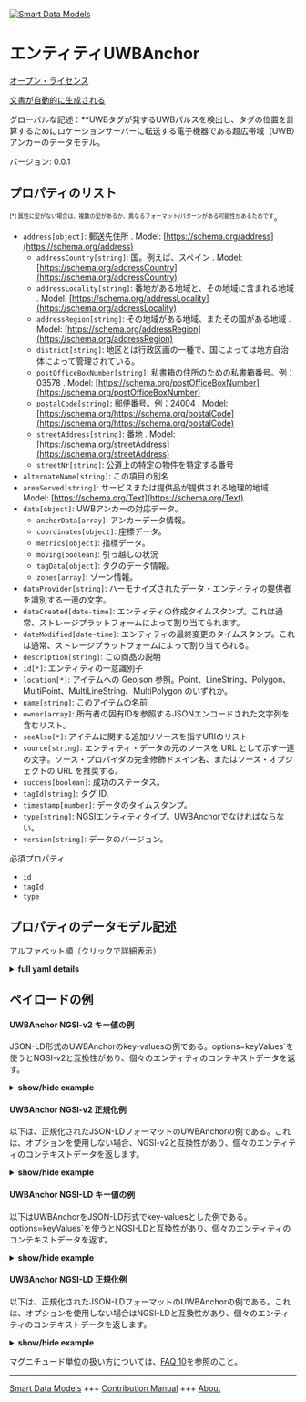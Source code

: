 <!-- 10-Header -->  
[![Smart Data Models](https://smartdatamodels.org/wp-content/uploads/2022/01/SmartDataModels_logo.png "Logo")](https://smartdatamodels.org)  
エンティティUWBAnchor  
===============<!-- /10-Header -->  
<!-- 15-License -->  
[オープン・ライセンス](https://github.com/smart-data-models//dataModel.Device/blob/master/UWBAnchor/LICENSE.md)  
[文書が自動的に生成される](https://docs.google.com/presentation/d/e/2PACX-1vTs-Ng5dIAwkg91oTTUdt8ua7woBXhPnwavZ0FxgR8BsAI_Ek3C5q97Nd94HS8KhP-r_quD4H0fgyt3/pub?start=false&loop=false&delayms=3000#slide=id.gb715ace035_0_60)  
<!-- /15-License -->  
<!-- 20-Description -->  
グローバルな記述：**UWBタグが発するUWBパルスを検出し、タグの位置を計算するためにロケーションサーバーに転送する電子機器である超広帯域（UWB）アンカーのデータモデル。  
バージョン: 0.0.1  
<!-- /20-Description -->  
<!-- 30-PropertiesList -->  

## プロパティのリスト  

<sup><sub>[*] 属性に型がない場合は、複数の型があるか、異なるフォーマット/パターンがある可能性があるためです</sub></sup>。  
- `address[object]`: 郵送先住所  . Model: [https://schema.org/address](https://schema.org/address)	- `addressCountry[string]`: 国。例えば、スペイン  . Model: [https://schema.org/addressCountry](https://schema.org/addressCountry)  
	- `addressLocality[string]`: 番地がある地域と、その地域に含まれる地域  . Model: [https://schema.org/addressLocality](https://schema.org/addressLocality)  
	- `addressRegion[string]`: その地域がある地域、またその国がある地域  . Model: [https://schema.org/addressRegion](https://schema.org/addressRegion)  
	- `district[string]`: 地区とは行政区画の一種で、国によっては地方自治体によって管理されている。    
	- `postOfficeBoxNumber[string]`: 私書箱の住所のための私書箱番号。例：03578  . Model: [https://schema.org/postOfficeBoxNumber](https://schema.org/postOfficeBoxNumber)  
	- `postalCode[string]`: 郵便番号。例：24004  . Model: [https://schema.org/https://schema.org/postalCode](https://schema.org/https://schema.org/postalCode)  
	- `streetAddress[string]`: 番地  . Model: [https://schema.org/streetAddress](https://schema.org/streetAddress)  
	- `streetNr[string]`: 公道上の特定の物件を特定する番号    
- `alternateName[string]`: この項目の別名  - `areaServed[string]`: サービスまたは提供品が提供される地理的地域  . Model: [https://schema.org/Text](https://schema.org/Text)- `data[object]`: UWBアンカーの対応データ。  	- `anchorData[array]`: アンカーデータ情報。    
	- `coordinates[object]`: 座標データ。    
	- `metrics[object]`: 指標データ。    
	- `moving[boolean]`: 引っ越しの状況    
	- `tagData[object]`: タグのデータ情報。    
	- `zones[array]`: ゾーン情報。    
- `dataProvider[string]`: ハーモナイズされたデータ・エンティティの提供者を識別する一連の文字。  - `dateCreated[date-time]`: エンティティの作成タイムスタンプ。これは通常、ストレージプラットフォームによって割り当てられます。  - `dateModified[date-time]`: エンティティの最終変更のタイムスタンプ。これは通常、ストレージプラットフォームによって割り当てられる。  - `description[string]`: この商品の説明  - `id[*]`: エンティティの一意識別子  - `location[*]`: アイテムへの Geojson 参照。Point、LineString、Polygon、MultiPoint、MultiLineString、MultiPolygon のいずれか。  - `name[string]`: このアイテムの名前  - `owner[array]`: 所有者の固有IDを参照するJSONエンコードされた文字列を含むリスト。  - `seeAlso[*]`: アイテムに関する追加リソースを指すURIのリスト  - `source[string]`: エンティティ・データの元のソースを URL として示す一連の文字。ソース・プロバイダの完全修飾ドメイン名、またはソース・オブジェクトの URL を推奨する。  - `success[boolean]`: 成功のステータス。  - `tagId[string]`: タグ ID.  - `timestamp[number]`: データのタイムスタンプ。  - `type[string]`: NGSIエンティティタイプ。UWBAnchorでなければならない。  - `version[string]`: データのバージョン。  <!-- /30-PropertiesList -->  
<!-- 35-RequiredProperties -->  
必須プロパティ  
- `id`  - `tagId`  - `type`  <!-- /35-RequiredProperties -->  
<!-- 40-NotesYaml -->  
<!-- /40-NotesYaml -->  
<!-- 50-DataModelHeader -->  
## プロパティのデータモデル記述  
アルファベット順（クリックで詳細表示）  
<!-- /50-DataModelHeader -->  
<!-- 60-ModelYaml -->  
<details><summary><strong>full yaml details</strong></summary>    
```yaml  
UWBAnchor:    
  description: Data model for the Ultra Wideband (UWB) Anchor which are electronic devices that detect UWB pulses emitted by UWB Tags and forward them to the location server for calculating tag positions.    
  properties:    
    address:    
      description: The mailing address    
      properties:    
        addressCountry:    
          description: The country. For example, Spain    
          type: string    
          x-ngsi:    
            model: https://schema.org/addressCountry    
            type: Property    
        addressLocality:    
          description: The locality in which the street address is, and which is in the region    
          type: string    
          x-ngsi:    
            model: https://schema.org/addressLocality    
            type: Property    
        addressRegion:    
          description: The region in which the locality is, and which is in the country    
          type: string    
          x-ngsi:    
            model: https://schema.org/addressRegion    
            type: Property    
        district:    
          description: A district is a type of administrative division that, in some countries, is managed by the local government    
          type: string    
          x-ngsi:    
            type: Property    
        postOfficeBoxNumber:    
          description: The post office box number for PO box addresses. For example, 03578    
          type: string    
          x-ngsi:    
            model: https://schema.org/postOfficeBoxNumber    
            type: Property    
        postalCode:    
          description: The postal code. For example, 24004    
          type: string    
          x-ngsi:    
            model: https://schema.org/https://schema.org/postalCode    
            type: Property    
        streetAddress:    
          description: The street address    
          type: string    
          x-ngsi:    
            model: https://schema.org/streetAddress    
            type: Property    
        streetNr:    
          description: Number identifying a specific property on a public street    
          type: string    
          x-ngsi:    
            type: Property    
      type: object    
      x-ngsi:    
        model: https://schema.org/address    
        type: Property    
    alternateName:    
      description: An alternative name for this item    
      type: string    
      x-ngsi:    
        type: Property    
    areaServed:    
      description: The geographic area where a service or offered item is provided    
      type: string    
      x-ngsi:    
        model: https://schema.org/Text    
        type: Property    
    data:    
      description: Corresponding data of the UWB Anchor.    
      properties:    
        anchorData:    
          description: Anchor data information.    
          items:    
            properties:    
              anchorId:    
                description: Anchor ID.    
                type: string    
                x-ngsi:    
                  type: Property    
              rss:    
                description: RSS value.    
                type: number    
                x-ngsi:    
                  type: Property    
            type: object    
          type: array    
          x-ngsi:    
            type: Property    
        coordinates:    
          description: Coordinates data.    
          properties:    
            x:    
              description: X-axis reading.    
              type: number    
              x-ngsi:    
                type: Property    
            y:    
              description: Y-axis reading.    
              type: number    
              x-ngsi:    
                type: Property    
            z:    
              description: Z-axis reading.    
              type: number    
              x-ngsi:    
                type: Property    
          type: object    
          x-ngsi:    
            type: Property    
        metrics:    
          description: Metrics data.    
          properties:    
            latency:    
              description: Latency value.    
              type: number    
              x-ngsi:    
                type: Property    
            rates:    
              description: Rates data.    
              properties:    
                success:    
                  description: Success rate.    
                  type: number    
                  x-ngsi:    
                    type: Property    
                update:    
                  description: Update rate.    
                  type: number    
                  x-ngsi:    
                    type: Property    
              type: object    
              x-ngsi:    
                type: Property    
          type: object    
          x-ngsi:    
            type: Property    
        moving:    
          description: Moving status.    
          type: boolean    
          x-ngsi:    
            type: Property    
        tagData:    
          description: Tag data information.    
          properties:    
            accelerometer:    
              description: Accelerometer readings.    
              items:    
                description: Each of the accelaration measurements in X, Y, and Z-axis    
                properties:    
                  x:    
                    description: X-axis reading.    
                    type: number    
                    x-ngsi:    
                      type: Property    
                  y:    
                    description: Y-axis reading.    
                    type: number    
                    x-ngsi:    
                      type: Property    
                  z:    
                    description: Z-axis reading.    
                    type: number    
                    x-ngsi:    
                      type: Property    
                type: object    
                x-ngsi:    
                  type: Property    
              type: array    
              x-ngsi:    
                type: Property    
            blinkIndex:    
              description: Blink index value.    
              type: number    
              x-ngsi:    
                type: Property    
          type: object    
          x-ngsi:    
            type: Property    
        zones:    
          description: Zones information.    
          items:    
            properties:    
              id:    
                description: Zone ID.    
                type: string    
                x-ngsi:    
                  type: Property    
              name:    
                description: Zone name.    
                type: string    
                x-ngsi:    
                  type: Property    
            type: object    
          type: array    
          x-ngsi:    
            type: Property    
      type: object    
      x-ngsi:    
        type: Property    
    dataProvider:    
      description: A sequence of characters identifying the provider of the harmonised data entity    
      type: string    
      x-ngsi:    
        type: Property    
    dateCreated:    
      description: Entity creation timestamp. This will usually be allocated by the storage platform    
      format: date-time    
      type: string    
      x-ngsi:    
        type: Property    
    dateModified:    
      description: Timestamp of the last modification of the entity. This will usually be allocated by the storage platform    
      format: date-time    
      type: string    
      x-ngsi:    
        type: Property    
    description:    
      description: A description of this item    
      type: string    
      x-ngsi:    
        type: Property    
    id:    
      anyOf:    
        - description: Identifier format of any NGSI entity    
          maxLength: 256    
          minLength: 1    
          pattern: ^[\w\-\.\{\}\$\+\*\[\]`|~^@!,:\\]+$    
          type: string    
          x-ngsi:    
            type: Property    
        - description: Identifier format of any NGSI entity    
          format: uri    
          type: string    
          x-ngsi:    
            type: Property    
      description: Unique identifier of the entity    
      x-ngsi:    
        type: Relationship    
    location:    
      description: Geojson reference to the item. It can be Point, LineString, Polygon, MultiPoint, MultiLineString or MultiPolygon    
      oneOf:    
        - description: Geojson reference to the item. Point    
          properties:    
            bbox:    
              description: BBox of the  Point    
              items:    
                type: number    
              minItems: 4    
              type: array    
              x-ngsi:    
                type: Property    
            coordinates:    
              description: Coordinates of the Point    
              items:    
                type: number    
              minItems: 2    
              type: array    
              x-ngsi:    
                type: Property    
            type:    
              enum:    
                - Point    
              type: string    
          required:    
            - type    
            - coordinates    
          title: GeoJSON Point    
          type: object    
          x-ngsi:    
            type: GeoProperty    
        - description: Geojson reference to the item. LineString    
          properties:    
            bbox:    
              description: BBox coordinates of the LineString    
              items:    
                type: number    
              minItems: 4    
              type: array    
              x-ngsi:    
                type: Property    
            coordinates:    
              description: Coordinates of the LineString    
              items:    
                items:    
                  type: number    
                minItems: 2    
                type: array    
              minItems: 2    
              type: array    
              x-ngsi:    
                type: Property    
            type:    
              enum:    
                - LineString    
              type: string    
          required:    
            - type    
            - coordinates    
          title: GeoJSON LineString    
          type: object    
          x-ngsi:    
            type: GeoProperty    
        - description: Geojson reference to the item. Polygon    
          properties:    
            bbox:    
              description: BBox coordinates of the Polygon    
              items:    
                type: number    
              minItems: 4    
              type: array    
              x-ngsi:    
                type: Property    
            coordinates:    
              description: Coordinates of the Polygon    
              items:    
                items:    
                  items:    
                    type: number    
                  minItems: 2    
                  type: array    
                minItems: 4    
                type: array    
              type: array    
              x-ngsi:    
                type: Property    
            type:    
              enum:    
                - Polygon    
              type: string    
          required:    
            - type    
            - coordinates    
          title: GeoJSON Polygon    
          type: object    
          x-ngsi:    
            type: GeoProperty    
        - description: Geojson reference to the item. MultiPoint    
          properties:    
            bbox:    
              description: BBox coordinates of the LineString    
              items:    
                type: number    
              minItems: 4    
              type: array    
              x-ngsi:    
                type: Property    
            coordinates:    
              description: Coordinates of the MulitPoint    
              items:    
                items:    
                  type: number    
                minItems: 2    
                type: array    
              type: array    
              x-ngsi:    
                type: Property    
            type:    
              enum:    
                - MultiPoint    
              type: string    
          required:    
            - type    
            - coordinates    
          title: GeoJSON MultiPoint    
          type: object    
          x-ngsi:    
            type: GeoProperty    
        - description: Geojson reference to the item. MultiLineString    
          properties:    
            bbox:    
              description: BBox coordinates of the LineString    
              items:    
                type: number    
              minItems: 4    
              type: array    
              x-ngsi:    
                type: Property    
            coordinates:    
              description: Coordinates of the MultiLineString    
              items:    
                items:    
                  items:    
                    type: number    
                  minItems: 2    
                  type: array    
                minItems: 2    
                type: array    
              type: array    
              x-ngsi:    
                type: Property    
            type:    
              enum:    
                - MultiLineString    
              type: string    
          required:    
            - type    
            - coordinates    
          title: GeoJSON MultiLineString    
          type: object    
          x-ngsi:    
            type: GeoProperty    
        - description: Geojson reference to the item. MultiLineString    
          properties:    
            bbox:    
              items:    
                type: number    
              minItems: 4    
              type: array    
            coordinates:    
              description: Coordinates of the MultiPolygon    
              items:    
                items:    
                  items:    
                    items:    
                      type: number    
                    minItems: 2    
                    type: array    
                  minItems: 4    
                  type: array    
                type: array    
              type: array    
              x-ngsi:    
                type: Property    
            type:    
              enum:    
                - MultiPolygon    
              type: string    
          required:    
            - type    
            - coordinates    
          title: GeoJSON MultiPolygon    
          type: object    
          x-ngsi:    
            type: GeoProperty    
      x-ngsi:    
        type: GeoProperty    
    name:    
      description: The name of this item    
      type: string    
      x-ngsi:    
        type: Property    
    owner:    
      description: A List containing a JSON encoded sequence of characters referencing the unique Ids of the owner(s)    
      items:    
        anyOf:    
          - description: Identifier format of any NGSI entity    
            maxLength: 256    
            minLength: 1    
            pattern: ^[\w\-\.\{\}\$\+\*\[\]`|~^@!,:\\]+$    
            type: string    
            x-ngsi:    
              type: Property    
          - description: Identifier format of any NGSI entity    
            format: uri    
            type: string    
            x-ngsi:    
              type: Property    
        description: Unique identifier of the entity    
        x-ngsi:    
          type: Relationship    
      type: array    
      x-ngsi:    
        type: Property    
    seeAlso:    
      description: list of uri pointing to additional resources about the item    
      oneOf:    
        - items:    
            format: uri    
            type: string    
          minItems: 1    
          type: array    
        - format: uri    
          type: string    
      x-ngsi:    
        type: Property    
    source:    
      description: A sequence of characters giving the original source of the entity data as a URL. Recommended to be the fully qualified domain name of the source provider, or the URL to the source object    
      type: string    
      x-ngsi:    
        type: Property    
    success:    
      description: Success status.    
      type: boolean    
      x-ngsi:    
        type: Property    
    tagId:    
      description: Tag ID.    
      type: string    
      x-ngsi:    
        type: Property    
    timestamp:    
      description: Timestamp of the data.    
      type: number    
      x-ngsi:    
        type: Property    
    type:    
      description: NGSI entity type. It has to be UWBAnchor    
      enum:    
        - UWBAnchor    
      type: string    
      x-ngsi:    
        type: Property    
    version:    
      description: Version of the data.    
      type: string    
      x-ngsi:    
        type: Property    
  required:    
    - type    
    - id    
    - tagId    
  type: object    
  x-derived-from: ''    
  x-disclaimer: Redistribution and use in source and binary forms, with or without modification, are permitted  provided that the license conditions are met. Copyleft (c) 2025 Contributors to Smart Data Models Program    
  x-license-url: https://github.com/smart-data-models/dataModel.Device/blob/master/UWBAnchor/LICENSE.md    
  x-model-schema: https://smart-data-models.github.io/dataModel.Aeronautics/UWB/schema.json    
  x-model-tags: P2CODE    
  x-version: 0.0.1    
```  
</details>    
<!-- /60-ModelYaml -->  
<!-- 70-MiddleNotes -->  
<!-- /70-MiddleNotes -->  
<!-- 80-Examples -->  
## ペイロードの例  
#### UWBAnchor NGSI-v2 キー値の例  
JSON-LD形式のUWBAnchorのkey-valuesの例である。options=keyValues`を使うとNGSI-v2と互換性があり、個々のエンティティのコンテキストデータを返す。  
<details><summary><strong>show/hide example</strong></summary>    
```json  
{  
    "id": "urn:ngsi-ld:UWBAnchor:b85e3da145c1",  
    "type": "UWBAnchor",  
    "version": "0.1",  
    "tagId": "10006789",  
    "timestamp": 1671165464.3779979,  
    "success": true,  
    "data": {  
        "coordinates": {  
            "x": 29340,  
            "y": 69521,  
            "z": 1000  
        },  
        "tagData": {  
            "blinkIndex": 1896215,  
            "accelerometer": [  
                {  
                    "x": 402,  
                    "y": -890,  
                    "z": -27  
                }  
        ]  
        },  
        "anchorData": [  
            {  
                "anchorId": "4678",  
                "rss": -85  
            },  
            {  
                "anchorId": "5565",  
                "rss": -100  
            },  
            {  
                "anchorId": "4589",  
                "rss": -102  
            },  
            {  
                "anchorId": "8902",  
                "rss": -86  
            },  
            {  
                "anchorId": "5470",  
                "rss": -84  
            },  
            {  
                "anchorId": "3497",  
                "rss": -84  
            }  
        ],  
        "metrics": {  
            "latency": 22,  
            "rates": {  
                "success": 1,  
                "update": 1  
            }  
        },  
        "zones": [  
            {  
                "id": "638a0dert89e49ae7jioy8cc",  
                "name": "Office"  
            }  
        ],  
        "moving": false  
    }  
}  
```  
</details>  
#### UWBAnchor NGSI-v2 正規化例  
以下は、正規化されたJSON-LDフォーマットのUWBAnchorの例である。これは、オプションを使用しない場合、NGSI-v2と互換性があり、個々のエンティティのコンテキストデータを返します。  
<details><summary><strong>show/hide example</strong></summary>    
```json  
{  
    "id": "urn:ngsi-ld:UWBAnchor:b85e3da145c1",  
    "type": "UWBAnchor",  
    "version": {  
        "type": "Text",  
        "value": "0.1"  
    },  
    "tagId": {  
        "type": "Text",  
        "value": "10006789"  
    },  
    "timestamp": {  
        "type": "Number",  
        "value": 1671165464.3779979  
    },  
    "success": {  
        "type": "Boolean",  
        "value": true  
    },  
    "data": {  
        "type": "StructuredValue",  
        "value": {  
            "coordinates": {  
                "x": 29340,  
                "y": 69521,  
                "z": 1000  
            },  
            "tagData": {  
                "blinkIndex": 1896215,  
                "accelerometer": [  
                    {  
                        "x": 402,  
                        "y": -890,  
                        "z": -27  
                    }  
                ]  
            },  
            "anchorData": [  
                {  
                    "anchorId": "4678",  
                    "rss": -85  
                },  
                {  
                    "anchorId": "5565",  
                    "rss": -100  
                },  
                {  
                    "anchorId": "4589",  
                    "rss": -102  
                },  
                {  
                    "anchorId": "8902",  
                    "rss": -86  
                },  
                {  
                    "anchorId": "5470",  
                    "rss": -84  
                },  
                {  
                    "anchorId": "3497",  
                    "rss": -84  
                }  
            ],  
            "metrics": {  
                "latency": 22,  
                "rates": {  
                    "success": 1,  
                    "update": 1  
                }  
            },  
            "zones": [  
                {  
                    "id": "638a0dert89e49ae7jioy8cc",  
                    "name": "Office"  
                }  
            ],  
            "moving": false  
        }  
    }  
}  
```  
</details>  
#### UWBAnchor NGSI-LD キー値の例  
以下はUWBAnchorをJSON-LD形式でkey-valuesとした例である。options=keyValues`を使うとNGSI-LDと互換性があり、個々のエンティティのコンテキストデータを返す。  
<details><summary><strong>show/hide example</strong></summary>    
```json  
{  
    "id": "urn:ngsi-ld:UWBAnchor:b85e3da145c1",  
    "type": "UWBAnchor",  
    "version": "0.1",  
    "tagId": "10006789",  
    "timestamp": 1671165464.3779979,  
    "success": true,  
    "data": {  
        "coordinates": {  
            "x": 29340,  
            "y": 69521,  
            "z": 1000  
        },  
        "tagData": {  
            "blinkIndex": 1896215,  
            "accelerometer": [  
                {  
                    "x": 402,  
                    "y": -890,  
                    "z": -27  
                }  
        ]  
        },  
        "anchorData": [  
            {  
                "anchorId": "4678",  
                "rss": -85  
            },  
            {  
                "anchorId": "5565",  
                "rss": -100  
            },  
            {  
                "anchorId": "4589",  
                "rss": -102  
            },  
            {  
                "anchorId": "8902",  
                "rss": -86  
            },  
            {  
                "anchorId": "5470",  
                "rss": -84  
            },  
            {  
                "anchorId": "3497",  
                "rss": -84  
            }  
        ],  
        "metrics": {  
            "latency": 22,  
            "rates": {  
                "success": 1,  
                "update": 1  
            }  
        },  
        "zones": [  
            {  
                "id": "638a0dert89e49ae7jioy8cc",  
                "name": "Office"  
            }  
        ],  
        "moving": false  
    },  
    "@context": [  
        "https://raw.githubusercontent.com/smart-data-models/dataModel.Aeronautics/refs/heads/master/context.jsonld"  
    ]  
}  
```  
</details>  
#### UWBAnchor NGSI-LD 正規化例  
以下は、正規化されたJSON-LDフォーマットのUWBAnchorの例である。これは、オプションを使用しない場合はNGSI-LDと互換性があり、個々のエンティティのコンテキストデータを返します。  
<details><summary><strong>show/hide example</strong></summary>    
```json  
{  
    "id": "urn:ngsi-ld:UWBAnchor:b85e3da145c1",  
    "type": "UWBAnchor",  
    "version": {  
        "type": "Property",  
        "value": "0.1"  
    },  
    "tagId": {  
        "type": "Property",  
        "value": "10006789"  
    },  
    "timestamp": {  
        "type": "Property",  
        "value": 1671165464.3779979  
    },  
    "success": {  
        "type": "Property",  
        "value": true  
    },  
    "data": {  
        "type": "Property",  
        "value": {  
            "coordinates": {  
                "x": 29340,  
                "y": 69521,  
                "z": 1000  
            },  
            "tagData": {  
                "blinkIndex": 1896215,  
                "accelerometer": [  
                    {  
                        "x": 402,  
                        "y": -890,  
                        "z": -27  
                    }  
                ]  
            },  
            "anchorData": [  
                {  
                    "anchorId": "4678",  
                    "rss": -85  
                },  
                {  
                    "anchorId": "5565",  
                    "rss": -100  
                },  
                {  
                    "anchorId": "4589",  
                    "rss": -102  
                },  
                {  
                    "anchorId": "8902",  
                    "rss": -86  
                },  
                {  
                    "anchorId": "5470",  
                    "rss": -84  
                },  
                {  
                    "anchorId": "3497",  
                    "rss": -84  
                }  
            ],  
            "metrics": {  
                "latency": 22,  
                "rates": {  
                    "success": 1,  
                    "update": 1  
                }  
            },  
            "zones": [  
                {  
                    "id": "638a0dert89e49ae7jioy8cc",  
                    "name": "Office"  
                }  
            ],  
            "moving": false  
        }  
    },  
    "@context": [  
        "https://raw.githubusercontent.com/smart-data-models/dataModel.Aeronautics/refs/heads/master/context.jsonld"  
    ]  
}  
```  
</details><!-- /80-Examples -->  
<!-- 90-FooterNotes -->  
<!-- /90-FooterNotes -->  
<!-- 95-Units -->  
マグニチュード単位の扱い方については、[FAQ 10](https://smartdatamodels.org/index.php/faqs/)を参照のこと。  
<!-- /95-Units -->  
<!-- 97-LastFooter -->  
---  
[Smart Data Models](https://smartdatamodels.org) +++ [Contribution Manual](https://bit.ly/contribution_manual) +++ [About](https://bit.ly/Introduction_SDM)<!-- /97-LastFooter -->  
